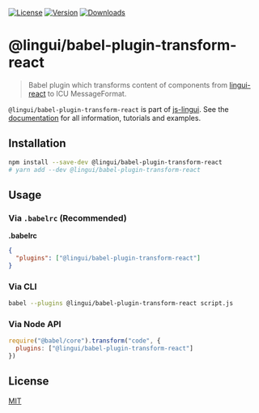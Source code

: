 [![License][Badge-License]][License]
[![Version][Badge-Version]][Package]
[![Downloads][Badge-Downloads]][Package]

# @lingui/babel-plugin-transform-react

> Babel plugin which transforms content of components from [lingui-react](https://www.npmjs.com/package/lingui-react) to ICU MessageFormat.

`@lingui/babel-plugin-transform-react` is part of [js-lingui][jsLingui]. See the [documentation][Documentation] for all information, tutorials and examples.

## Installation

```sh
npm install --save-dev @lingui/babel-plugin-transform-react
# yarn add --dev @lingui/babel-plugin-transform-react
```

## Usage

### Via `.babelrc` (Recommended)

**.babelrc**

```json
{
  "plugins": ["@lingui/babel-plugin-transform-react"]
}
```

### Via CLI

```bash
babel --plugins @lingui/babel-plugin-transform-react script.js
```

### Via Node API

```js
require("@babel/core").transform("code", {
  plugins: ["@lingui/babel-plugin-transform-react"]
})
```

## License

[MIT][License]

[License]: https://github.com/lingui/js-lingui/blob/master/LICENSE
[jsLingui]: https://github.com/lingui/js-lingui
[Documentation]: https://lingui.github.io/js-lingui/
[Package]: https://www.npmjs.com/package/@lingui/babel-plugin-transform-react
[Badge-Downloads]: https://img.shields.io/npm/dw/@lingui/babel-plugin-transform-react.svg
[Badge-Version]: https://img.shields.io/npm/v/@lingui/babel-plugin-transform-react.svg 
[Badge-License]: https://img.shields.io/npm/l/@lingui/babel-plugin-transform-react.svg
